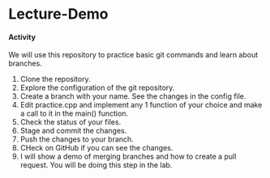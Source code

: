 # Lecture-Demo

#### Activity

We will use this repository to practice basic git commands and learn about branches.

1. Clone the repository.
2. Explore the configuration of the git repository.
3. Create a branch with your name. See the changes in the config file.
4. Edit practice.cpp and implement any 1 function of your choice and make a call to it in the main() function.
5. Check the status of your files.
6. Stage and commit the changes.
7. Push the changes to your branch.
8. CHeck on GitHub if you can see the changes.
9. I will show a demo of merging branches and how to create a pull request. You will be doing this step in the lab.
